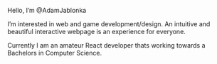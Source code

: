 Hello, I’m @AdamJablonka

I’m interested in web and game development/design. An intuitive and beautiful interactive webpage is an experience for everyone.

Currently I am an amateur React developer thats working towards a Bachelors in Computer Science.
